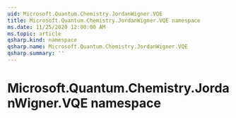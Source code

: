 ```yaml
---
uid: Microsoft.Quantum.Chemistry.JordanWigner.VQE
title: Microsoft.Quantum.Chemistry.JordanWigner.VQE namespace
ms.date: 11/25/2020 12:00:00 AM
ms.topic: article
qsharp.kind: namespace
qsharp.name: Microsoft.Quantum.Chemistry.JordanWigner.VQE
qsharp.summary: ''
---
```


# Microsoft.Quantum.Chemistry.JordanWigner.VQE namespace



